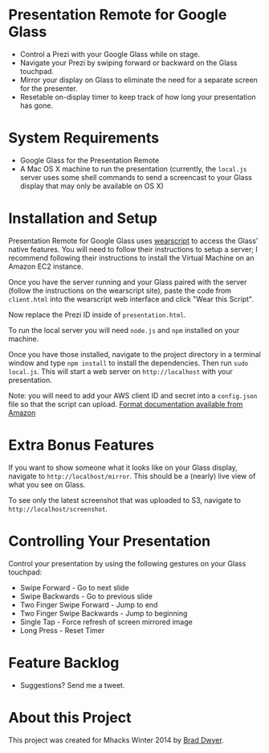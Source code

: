Presentation Remote for Google Glass
====================================

 - Control a Prezi with your Google Glass while on stage.
 - Navigate your Prezi by swiping forward or backward on the Glass touchpad.
 - Mirror your display on Glass to eliminate the need for a separate screen for the presenter.
 - Resetable on-display timer to keep track of how long your presentation has gone.

System Requirements
===================

 - Google Glass for the Presentation Remote
 - A Mac OS X machine to run the presentation (currently, the `local.js` server uses some shell commands to send a screencast to your Glass display that may only be available on OS X)

Installation and Setup
======================

Presentation Remote for Google Glass uses [wearscript](http://www.wearscript.com) to access the Glass' native features.
You will need to follow their instructions to setup a server; I recommend following their instructions to install the
Virtual Machine on an Amazon EC2 instance.

Once you have the server running and your Glass paired with the server (follow the instructions on the wearscript site),
paste the code from `client.html` into the wearscript web interface and click "Wear this Script".

Now replace the Prezi ID inside of `presentation.html`.

To run the local server you will need `node.js` and `npm` installed on your machine.

Once you have those installed, navigate to the project directory in a terminal window and type `npm install` to install the
dependencies. Then run `sudo local.js`. This will start a web server on `http://localhost` with your presentation.

Note: you will need to add your AWS client ID and secret into a `config.json` file so that the script can upload.
[Format documentation available from Amazon](https://github.com/aws/aws-sdk-js/blob/master/configuration.sample)

Extra Bonus Features
====================

If you want to show someone what it looks like on your Glass display, navigate to `http://localhost/mirror`. This should be a
(nearly) live view of what you see on Glass.

To see only the latest screenshot that was uploaded to S3, navigate to `http://localhost/screenshot`.

Controlling Your Presentation
=============================

Control your presentation by using the following gestures on your Glass touchpad:

 - Swipe Forward - Go to next slide
 - Swipe Backwards - Go to previous slide
 - Two Finger Swipe Forward - Jump to end
 - Two Finger Swipe Backwards - Jump to beginning
 - Single Tap - Force refresh of screen mirrored image
 - Long Press - Reset Timer

Feature Backlog
===============

 - Suggestions? Send me a tweet.

About this Project
==================

This project was created for Mhacks Winter 2014 by [Brad Dwyer](http://www.twitter.com/braddwyer).